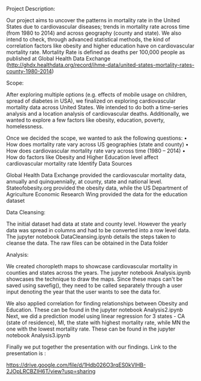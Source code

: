 Project Description:

Our project aims to uncover the patterns in mortality rate in the United States due to cardiovascular diseases; trends in mortality rate across time (from 1980 to 2014) and across geography (county and state). We also intend to check, through advanced statistical methods, the kind of correlation factors like obesity and higher education have on cardiovascular mortality rate.
Mortality Rate is defined as deaths per 100,000 people as published at Global Health Data Exchange (http://ghdx.healthdata.org/record/ihme-data/united-states-mortality-rates-county-1980-2014) 

Scope: 

After exploring multiple options (e.g. effects of mobile usage on children, spread of diabetes in USA), we finalized on exploring cardiovascular mortality data across United States. We intended to do both a time-series analysis and a location analysis of cardiovascular deaths. Additionally, we wanted to explore a few factors like obesity, education, poverty, homelessness. 

Once we decided the scope, we wanted to ask the following questions:
•	How does mortality rate vary across US geographies (state and county)
•	How does cardiovascular mortality rate vary across time (1980 – 2014)
•	How do factors like Obesity and Higher Education level affect cardiovascular mortality rate
Identify Data Sources

Global Health Data Exchange provided the cardiovascular mortality data, annually and quinquennially, at county, state and national level.
Stateofobesity.org provided the obesity data, while the US Department of Agriculture Economic Research Wing provided the data for the education dataset

Data Cleansing:

The initial dataset had data at state and county level. However the yearly data was spread in columns and had to be converted into a row level data. 
The jupyter notebook DataCleansing.ipynb details the steps taken to cleanse the data. The raw files can be obtained in the Data folder

Analysis:

We created choropleth maps to showcase cardiovascular mortality in counties and states across the years. The jupyter notebook Analysis.ipynb showcases the technique to draw the maps. Since these maps can't be saved using savefig(), they need to be called separately through a user input denoting the year that the user wants to see the data for.

We also applied correlation for finding relationships between Obesity and Education. These can be found in the jupyter notebook Analysis2.ipynb
Next, we did a prediction model using linear regression for 3 states - CA (state of residence), MI, the state with highest mortality rate, while MN the one with the lowest mortality rate. These can be found in the jupyter notebook Analysis3.ipynb 

Finally we put together the presentation with our findings. Link to the presentation is :

https://drive.google.com/file/d/1Hdb026O3rqES0kVlHB-2JOpLRCBZIH6T/view?usp=sharing

